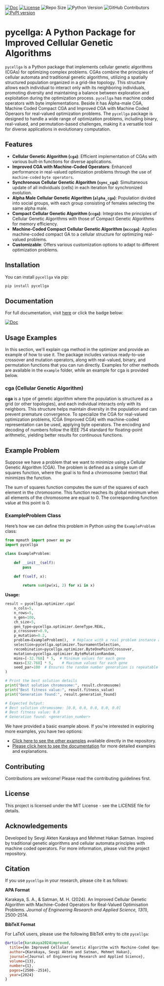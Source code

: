 [![Doc](https://img.shields.io/badge/docs-dev-blue.svg)](https://sevgiakten.github.io/pycellga/)
[![License](https://img.shields.io/github/license/SevgiAkten/pycellga)](https://github.com/SevgiAkten/pycellga/blob/main/LICENSE)
![Repo Size](https://img.shields.io/github/repo-size/SevgiAkten/pycellga)
![Python Version](https://img.shields.io/badge/python-3.x-blue.svg)
![GitHub Contributors](https://img.shields.io/github/contributors/SevgiAkten/pycellga)
[![PyPI version](https://img.shields.io/pypi/v/pycellga.svg?cacheBuster=123456)](https://pypi.org/project/pycellga/)



# pycellga: A Python Package for Improved Cellular Genetic Algorithms

`pycellga` is a Python package that implements cellular genetic algorithms (CGAs) for optimizing complex problems. CGAs combine the principles of cellular automata and traditional genetic algorithms, utilizing a spatially structured population organized in a grid-like topology. This structure allows each individual to interact only with its neighboring individuals, promoting diversity and maintaining a balance between exploration and exploitation during the optimization process. `pycellga` has machine coded operators with byte implementations. Beside it has Alpha-male CGA, Machine Coded Compact CGA and Improved CGA with Machine Coded Operaors for real-valued optimization problems. The `pycellga` package is designed to handle a wide range of optimization problems, including binary, real-valued, and permutation-based challenges, making it a versatile tool for diverse applications in evolutionary computation.

## Features

- **Cellular Genetic Algorithm (`cga`)**: Efficient implementation of CGAs with various built-in functions for diverse applications.
- **Improved CGA with Machine-Coded Operators**: Enhanced performance in real-valued optimization problems through the use of `machine-coded` `byte operators`.
- **Synchronous Cellular Genetic Algorithm (`sync_cga`)**: Simultaneous update of all individuals (cells) in each iteration for synchronized evolution.
- **Alpha Male Cellular Genetic Algorithm (`alpha_cga`)**: Population divided into social groups, with each group consisting of females selecting the same alpha male.
- **Compact Cellular Genetic Algorithm (`ccga`)**: Integrates the principles of Cellular Genetic Algorithms with those of Compact Genetic Algorithms for memory efficiency.
- **Machine-Coded Compact Cellular Genetic Algorithm (`mcccga`)**: Applies machine-coded compact GA to a cellular structure for optimizing real-valued problems.
- **Customizable**: Offers various customization options to adapt to different optimization problems.


## Installation

You can install `pycellga` via pip:

```bash
pip install pycellga
```

## Documentation

For full documentation, visit [here](https://sevgiakten.github.io/pycellga/) or click the badge below:

[![Doc](https://img.shields.io/badge/docs-dev-blue.svg)](https://sevgiakten.github.io/pycellga/)


## Usage Examples

In this section, we'll explain cga method in the optimizer and provide an example of how to use it. The package includes various ready-to-use crossover and mutation operators, along with real-valued, binary, and permutation functions that you can run directly. Examples for other methods are available in the `example` folder, while an example for cga is provided below.

### **cga (Cellular Genetic Algorithm)**

**cga** is a type of genetic algorithm where the population is structured as a grid (or other topologies), and each individual interacts only with its neighbors. This structure helps maintain diversity in the population and can prevent premature convergence. To specialize the CGA for real-valued optimization problems, ICGA (Improved CGA) with machine-coded representation can be used, applying byte operators. The encoding and decoding of numbers follow the IEEE 754 standard for floating-point arithmetic, yielding better results for continuous functions.

## Example Problem

Suppose we have a problem that we want to minimize using a Cellular Genetic Algorithm (CGA). The problem is defined as a simple sum of squares function, where the goal is to find a chromosome (vector) that minimizes the function.

The sum of squares function computes the sum of the squares of each element in the chromosome. This function reaches its global minimum when all elements of the chromosome are equal to 0. The corresponding function value at this point is 0.

### ExampleProblem Class

Here’s how we can define this problem in Python using the `ExampleProblem` class:

```python
from mpmath import power as pw
import pycellga 

class ExampleProblem:
    
    def __init__(self):
        pass
    
    def f(self, x):
        
        return sum(pw(xi, 2) for xi in x)
```
**Usage:**

```python
result = pycellga.optimizer.cga(
    n_cols=5,
    n_rows=5,
    n_gen=100,
    ch_size=5,
    gen_type=pycellga.optimizer.GeneType.REAL,
    p_crossover=0.9,
    p_mutation=0.2,
    problem=ExampleProblem(),  # Replace with a real problem instance as needed
    selection=pycellga.optimizer.TournamentSelection,
    recombination=pycellga.optimizer.ByteOnePointCrossover,
    mutation=pycellga.optimizer.ByteMutationRandom,
    mins=[-32.768] * 5,  # Minimum values for each gene
    maxs=[32.768] * 5,    # Maximum values for each gene
    seed_par=100  # Ensures the random number generation is repeatable
)

# Print the best solution details
print("Best solution chromosome:", result.chromosome)
print("Best fitness value:", result.fitness_value)
print("Generation found:", result.generation_found)

# Expected Output:
# Best solution chromosome: [0.0, 0.0, 0.0, 0.0, 0.0]
# Best fitness value: 0.0
# Generation found: <generation_number>

```

We have provided a basic example above. If you're interested in exploring more examples, you have two options:

- [Click here to see the other examples](https://github.com/SevgiAkten/pycellga/tree/main/pycellga/example) available directly in the repository.
- [Please click here to see the documentation](https://sevgiakten.github.io/pycellga/pycellga.example.html#pycellga-example-package) for more detailed examples and explanations.


## Contributing

Contributions are welcome! Please read the contributing guidelines first.

## License

This project is licensed under the MIT License - see the LICENSE file for details.

## Acknowledgements

Developed by Sevgi Akten Karakaya and Mehmet Hakan Satman.
Inspired by traditional genetic algorithms and cellular automata principles with machine coded operators.
For more information, please visit the project repository.

## Citation

If you use `pycellga` in your research, please cite it as follows:

**APA Format**

Karakaya, S. A., & Satman, M. H. (2024). An Improved Cellular Genetic Algorithm with Machine-Coded Operators for Real-Valued Optimisation Problems. *Journal of Engineering Research and Applied Science, 13*(1), 2500-2514.

**BibTeX Format**

For LaTeX users, please use the following BibTeX entry to cite `pycellga`:

```bibtex
@article{karakaya2024improved,
  title={An Improved Cellular Genetic Algorithm with Machine-Coded Operators for Real-Valued Optimisation Problems},
  author={Karakaya, Sevgi Akten and Satman, Mehmet Hakan},
  journal={Journal of Engineering Research and Applied Science},
  volume={13},
  number={1},
  pages={2500--2514},
  year={2024}
}
